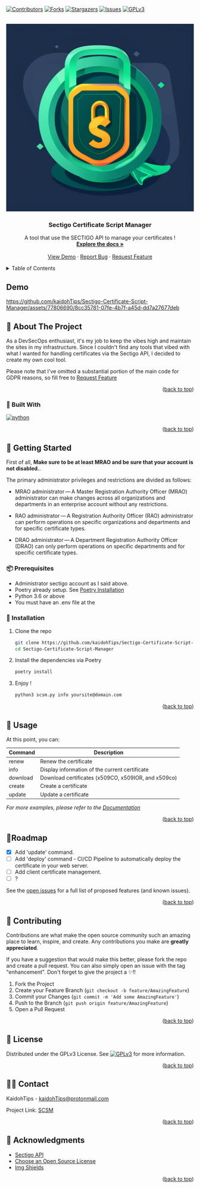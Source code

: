<a name="readme-top"></a>

[![Contributors][contributors-shield]][contributors-url]
[![Forks][forks-shield]][forks-url]
[![Stargazers][stars-shield]][stars-url]
[![Issues][issues-shield]][issues-url]
[![GPLv3][license-shield]][license-url]



<!-- PROJECT LOGO -->
<br />
<div align="center">
  <a href="https://github.com/kaidohTips/Sectigo-Certificate-Script-Manager">
    <img src="lib/images/SCSM_logo.png" alt="Logo">
  </a>

  <h3 align="center">Sectigo Certificate Script Manager</h3>

  <p align="center">
    A tool that use the SECTIGO API to manage your certificates !
    <br />
    <a href="https://github.com/kaidohTips/Sectigo-Certificate-Script-Manager#Usage"><strong>Explore the docs »</strong></a>
    <br />
    <br />
    <a href="https://github.com/kaidohTips/Sectigo-Certificate-Script-Manager#Demo">View Demo</a>
    ·
    <a href="https://github.com/kaidohTips/Sectigo-Certificate-Script-Manager/issues">Report Bug</a>
    ·
    <a href="https://github.com/kaidohTips/Sectigo-Certificate-Script-Manager/issues">Request Feature</a>
  </p>
</div>



<!-- TABLE OF CONTENTS -->
<details>
  <summary>Table of Contents</summary>
  <ol>
    <li>
      <a href="#about-the-project">Demo</a>
      <a href="#about-the-project">About The Project</a>
      <ul>
        <li><a href="#built-with">Built With</a></li>
      </ul>
    </li>
    <li>
      <a href="#getting-started">Getting Started</a>
      <ul>
        <li><a href="#prerequisites">Prerequisites</a></li>
        <li><a href="#installation">Installation</a></li>
      </ul>
    </li>
    <li><a href="#usage">Usage</a></li>
    <li><a href="#roadmap">Roadmap</a></li>
    <li><a href="#contributing">Contributing</a></li>
    <li><a href="#license">License</a></li>
    <li><a href="#contact">Contact</a></li>
    <li><a href="#acknowledgments">Acknowledgments</a></li>
  </ol>
</details>


## Demo


https://github.com/kaidohTips/Sectigo-Certificate-Script-Manager/assets/77806690/8cc35781-07fe-4b7f-a45d-dd7a27677deb


<!-- ABOUT THE PROJECT -->
##  🧪 About The Project

As a DevSecOps enthusiast, it's my job to keep the vibes high and maintain the sites in my infrastructure.
Since I couldn't find any tools that vibed with what I wanted for handling certificates via the Sectigo API, I decided to create my own cool tool.

Please note that I've omitted a substantial portion of the main code for GDPR reasons, so fill free to  <a href="https://github.com/kaidohTips/Sectigo-Certificate-Script-Manager/issues">Request Feature  </a> 

<p align="right">(<a href="#readme-top">back to top</a>)</p>

### 🎨 Built With

[![python][python-shield]][python-url]


<p align="right">(<a href="#readme-top">back to top</a>)</p>



<!-- GETTING STARTED -->
## 🔧 Getting Started

First of all, **Make sure to be at least MRAO and be sure that your account is not disabled.**.

The primary administrator privileges and restrictions are divided as follows:

* MRAO administrator — A Master Registration Authority Officer (MRAO) administrator can make changes across all organizations and departments in an enterprise account without any restrictions.

* RAO administrator — A Registration Authority Officer (RAO) administrator can perform operations on specific organizations and departments and for specific certificate types.

* DRAO administrator — A Department Registration Authority Officer (DRAO) can only perform operations on specific departments and for specific certificate types.


### 📦️ Prerequisites

* Administrator sectigo account as I said above.
* Poetry already setup. See [Poetry Installation](https://python-poetry.org/docs/#installation)
* Python 3.6 or above
* You must have an .env file at the 

### 🚀 Installation

1. Clone the repo
   ```sh
   git clone https://github.com/kaidohTips/Sectigo-Certificate-Script-Manager.git &&
   cd Sectigo-Certificate-Script-Manager
   ```
2. Install the dependencies via Poetry
   ```sh
   poetry install
   ```
3. Enjoy !
   ```sh
   python3 scsm.py info yoursite@domain.com
   ```

<p align="right">(<a href="#readme-top">back to top</a>)</p>



<!-- USAGE -->
## 📌 Usage

At this point, you can:

| Command    | Description                                |
|------------|--------------------------------------------|
| renew      | Renew the certificate                       |
| info       | Display information of the current certificate |
| download   | Download certificates (x509CO, x509IOR, and x509co) |
| create     | Create a certificate                        |
| update     | Update a certificate                        |



_For more examples, please refer to the [Documentation](https://example.com)_

<p align="right">(<a href="#readme-top">back to top</a>)</p>



<!-- ROADMAP -->
## 🔖Roadmap

- [x] Add 'update' command.
- [ ] Add 'deploy' command - CI/CD Pipeline to automatically deploy the certificate in your web server.
- [ ] Add client certificate management.
- [ ] ?

See the [open issues](https://github.com/kaidohTips/Sectigo-Certificate-Script-Manager/issues) for a full list of proposed features (and known issues).

<p align="right">(<a href="#readme-top">back to top</a>)</p>



<!-- CONTRIBUTING -->
## 💚 Contributing

Contributions are what make the open source community such an amazing place to learn, inspire, and create. Any contributions you make are **greatly appreciated**.

If you have a suggestion that would make this better, please fork the repo and create a pull request. You can also simply open an issue with the tag "enhancement".
Don't forget to give the project a ✨!!

1. Fork the Project
2. Create your Feature Branch (`git checkout -b feature/AmazingFeature`)
3. Commit your Changes (`git commit -m 'Add some AmazingFeature'`)
4. Push to the Branch (`git push origin feature/AmazingFeature`)
5. Open a Pull Request

<p align="right">(<a href="#readme-top">back to top</a>)</p>



<!-- LICENSE -->
## 📝 License

Distributed under the GPLv3 License. See [![GPLv3][license-shield]][license-url] for more information.

<p align="right">(<a href="#readme-top">back to top</a>)</p>



<!-- CONTACT -->
## 🧑‍💻 Contact

KaidohTips - kaidohTips@protonmail.com 

Project Link: [SCSM](https://github.com/kaidohTips/Sectigo-Certificate-Script-Manager)

<p align="right">(<a href="#readme-top">back to top</a>)</p>



<!-- ACKNOWLEDGMENTS -->
## 🎉 Acknowledgments

* [Sectigo API](https://www.sectigo.com/knowledge-base/detail/Sectigo-Certificate-Manager-SCM-REST-API/kA01N000000XDkE)
* [Choose an Open Source License](https://choosealicense.com)
* [Img Shields](https://shields.io)

<p align="right">(<a href="#readme-top">back to top</a>)</p>


<!-- MARKDOWN LINKS & IMAGES -->
[python-shield]: https://img.shields.io/badge/python--white?style=for-the-badge&logo=python&label=python&color=yellow
[python-url]: https://python.org
[contributors-shield]: https://img.shields.io/github/contributors/kaidohTips/Sectigo-Certificate-Script-Manager.svg?style=for-the-badge
[contributors-url]: https://github.com/kaidohTips/Sectigo-Certificate-Script-Manager/graphs/contributors
[forks-shield]: https://img.shields.io/github/forks/kaidohTips/Sectigo-Certificate-Script-Manager.svg?style=for-the-badge
[forks-url]: https://github.com/kaidohTips/Sectigo-Certificate-Script-Manager/network/members
[stars-shield]: https://img.shields.io/github/stars/kaidohTips/Sectigo-Certificate-Script-Manager.svg?style=for-the-badge
[stars-url]: https://github.com/kaidohTips/Sectigo-Certificate-Script-Manager/stargazers
[issues-shield]: https://img.shields.io/github/issues/kaidohTips/Sectigo-Certificate-Script-Manager.svg?style=for-the-badge
[issues-url]: https://github.com/kaidohTips/Sectigo-Certificate-Script-Manager/issues
[license-shield]: https://img.shields.io/github/license/kaidohTips/Sectigo-Certificate-Script-Manager.svg?style=for-the-badge
[license-url]: https://github.com/kaidohTips/Sectigo-Certificate-Script-Manager/blob/master/LICENSE
